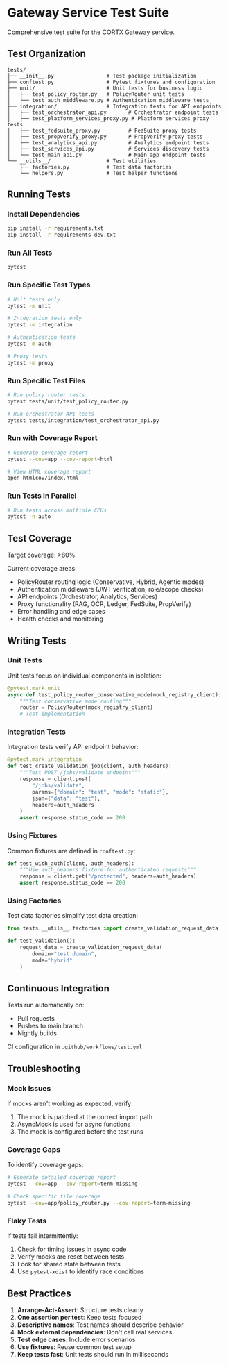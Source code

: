 # Gateway Service Test Suite

Comprehensive test suite for the CORTX Gateway service.

## Test Organization

```
tests/
├── __init__.py                 # Test package initialization
├── conftest.py                 # Pytest fixtures and configuration
├── unit/                       # Unit tests for business logic
│   ├── test_policy_router.py   # PolicyRouter unit tests
│   └── test_auth_middleware.py # Authentication middleware tests
├── integration/                # Integration tests for API endpoints
│   ├── test_orchestrator_api.py       # Orchestrator endpoint tests
│   ├── test_platform_services_proxy.py # Platform services proxy tests
│   ├── test_fedsuite_proxy.py         # FedSuite proxy tests
│   ├── test_propverify_proxy.py       # PropVerify proxy tests
│   ├── test_analytics_api.py          # Analytics endpoint tests
│   ├── test_services_api.py           # Services discovery tests
│   └── test_main_api.py               # Main app endpoint tests
└── __utils__/                  # Test utilities
    ├── factories.py            # Test data factories
    └── helpers.py              # Test helper functions
```

## Running Tests

### Install Dependencies

```bash
pip install -r requirements.txt
pip install -r requirements-dev.txt
```

### Run All Tests

```bash
pytest
```

### Run Specific Test Types

```bash
# Unit tests only
pytest -m unit

# Integration tests only
pytest -m integration

# Authentication tests
pytest -m auth

# Proxy tests
pytest -m proxy
```

### Run Specific Test Files

```bash
# Run policy router tests
pytest tests/unit/test_policy_router.py

# Run orchestrator API tests
pytest tests/integration/test_orchestrator_api.py
```

### Run with Coverage Report

```bash
# Generate coverage report
pytest --cov=app --cov-report=html

# View HTML coverage report
open htmlcov/index.html
```

### Run Tests in Parallel

```bash
# Run tests across multiple CPUs
pytest -n auto
```

## Test Coverage

Target coverage: >80%

Current coverage areas:

- PolicyRouter routing logic (Conservative, Hybrid, Agentic modes)
- Authentication middleware (JWT verification, role/scope checks)
- API endpoints (Orchestrator, Analytics, Services)
- Proxy functionality (RAG, OCR, Ledger, FedSuite, PropVerify)
- Error handling and edge cases
- Health checks and monitoring

## Writing Tests

### Unit Tests

Unit tests focus on individual components in isolation:

```python
@pytest.mark.unit
async def test_policy_router_conservative_mode(mock_registry_client):
    """Test conservative mode routing"""
    router = PolicyRouter(mock_registry_client)
    # Test implementation
```

### Integration Tests

Integration tests verify API endpoint behavior:

```python
@pytest.mark.integration
def test_create_validation_job(client, auth_headers):
    """Test POST /jobs/validate endpoint"""
    response = client.post(
        "/jobs/validate",
        params={"domain": "test", "mode": "static"},
        json={"data": "test"},
        headers=auth_headers
    )
    assert response.status_code == 200
```

### Using Fixtures

Common fixtures are defined in `conftest.py`:

```python
def test_with_auth(client, auth_headers):
    """Use auth_headers fixture for authenticated requests"""
    response = client.get("/protected", headers=auth_headers)
    assert response.status_code == 200
```

### Using Factories

Test data factories simplify test data creation:

```python
from tests.__utils__.factories import create_validation_request_data

def test_validation():
    request_data = create_validation_request_data(
        domain="test.domain",
        mode="hybrid"
    )
```

## Continuous Integration

Tests run automatically on:

- Pull requests
- Pushes to main branch
- Nightly builds

CI configuration in `.github/workflows/test.yml`

## Troubleshooting

### Mock Issues

If mocks aren't working as expected, verify:

1. The mock is patched at the correct import path
2. AsyncMock is used for async functions
3. The mock is configured before the test runs

### Coverage Gaps

To identify coverage gaps:

```bash
# Generate detailed coverage report
pytest --cov=app --cov-report=term-missing

# Check specific file coverage
pytest --cov=app/policy_router.py --cov-report=term-missing
```

### Flaky Tests

If tests fail intermittently:

1. Check for timing issues in async code
2. Verify mocks are reset between tests
3. Look for shared state between tests
4. Use `pytest-xdist` to identify race conditions

## Best Practices

1. **Arrange-Act-Assert**: Structure tests clearly
2. **One assertion per test**: Keep tests focused
3. **Descriptive names**: Test names should describe behavior
4. **Mock external dependencies**: Don't call real services
5. **Test edge cases**: Include error scenarios
6. **Use fixtures**: Reuse common test setup
7. **Keep tests fast**: Unit tests should run in milliseconds

